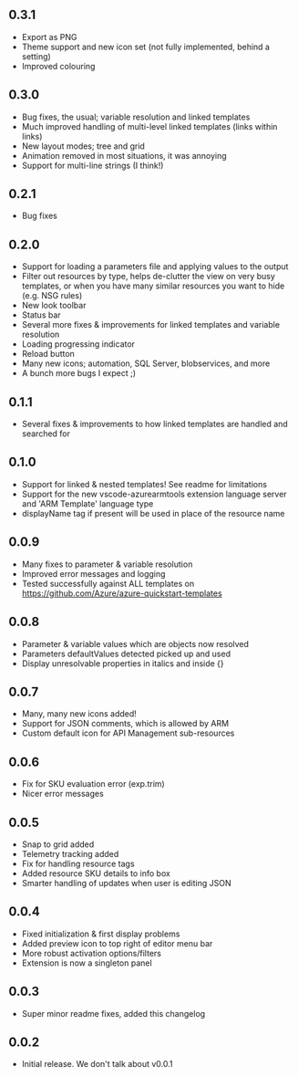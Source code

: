 ## 0.3.1
- Export as PNG
- Theme support and new icon set (not fully implemented, behind a setting)
- Improved colouring


## 0.3.0
- Bug fixes, the usual; variable resolution and linked templates
- Much improved handling of multi-level linked templates (links within links)
- New layout modes; tree and grid
- Animation removed in most situations, it was annoying
- Support for multi-line strings (I think!)


## 0.2.1
- Bug fixes


## 0.2.0
- Support for loading a parameters file and applying values to the output
- Filter out resources by type, helps de-clutter the view on very busy templates, or when you have many similar resources you want to hide (e.g. NSG rules)
- New look toolbar
- Status bar
- Several more fixes & improvements for linked templates and variable resolution
- Loading progressing indicator
- Reload button
- Many new icons; automation, SQL Server, blobservices, and more
- A bunch more bugs I expect ;)


## 0.1.1
- Several fixes & improvements to how linked templates are handled and searched for
  

## 0.1.0
- Support for linked & nested templates! See readme for limitations
- Support for the new vscode-azurearmtools extension language server and 'ARM Template' language type
- displayName tag if present will be used in place of the resource name


## 0.0.9
- Many fixes to parameter & variable resolution
- Improved error messages and logging
- Tested successfully against ALL templates on https://github.com/Azure/azure-quickstart-templates


## 0.0.8
- Parameter & variable values which are objects now resolved
- Parameters defaultValues detected picked up and used
- Display unresolvable properties in italics and inside {}


## 0.0.7
- Many, many new icons added!
- Support for JSON comments, which is allowed by ARM
- Custom default icon for API Management sub-resources


## 0.0.6
- Fix for SKU evaluation error (exp.trim)
- Nicer error messages


## 0.0.5
- Snap to grid added
- Telemetry tracking added
- Fix for handling resource tags
- Added resource SKU details to info box
- Smarter handling of updates when user is editing JSON


## 0.0.4
- Fixed initialization & first display problems
- Added preview icon to top right of editor menu bar
- More robust activation options/filters
- Extension is now a singleton panel


## 0.0.3
- Super minor readme fixes, added this changelog


## 0.0.2
- Initial release. We don't talk about v0.0.1
